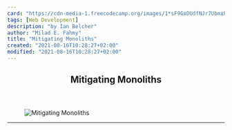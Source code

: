 ```yaml
---
card: "https://cdn-media-1.freecodecamp.org/images/1*sF9GxDUdfNJr7UbmxP64Sw.jpeg"
tags: [Web Development]
description: "by Ian Belcher"
author: "Milad E. Fahmy"
title: "Mitigating Monoliths"
created: "2021-08-16T10:28:27+02:00"
modified: "2021-08-16T10:28:27+02:00"
---
```

<div class="site-wrapper">
<main id="site-main" class="site-main outer">
<div class="inner">
<article class="post-full post tag-web-development tag-software-development tag-devops tag-tech tag-microservices ">
<header class="post-full-header">
<h1 class="post-full-title">Mitigating Monoliths</h1>
</header>
<figure class="post-full-image">
<picture>
<source media="(max-width: 700px)" sizes="1px" srcset="data:image/gif;base64,R0lGODlhAQABAIAAAAAAAP///yH5BAEAAAAALAAAAAABAAEAAAIBRAA7 1w">
<source media="(min-width: 701px)" sizes="(max-width: 800px) 400px,
(max-width: 1170px) 700px,
1400px" srcset="https://cdn-media-1.freecodecamp.org/images/1*sF9GxDUdfNJr7UbmxP64Sw.jpeg 300w,
https://cdn-media-1.freecodecamp.org/images/1*sF9GxDUdfNJr7UbmxP64Sw.jpeg 600w,
https://cdn-media-1.freecodecamp.org/images/1*sF9GxDUdfNJr7UbmxP64Sw.jpeg 1000w,
https://cdn-media-1.freecodecamp.org/images/1*sF9GxDUdfNJr7UbmxP64Sw.jpeg 2000w">
<img onerror="this.style.display='none'" src="https://cdn-media-1.freecodecamp.org/images/1*sF9GxDUdfNJr7UbmxP64Sw.jpeg" alt="Mitigating Monoliths">
</picture>
</figure>
<section class="post-full-content">
<div class="post-content medium-migrated-article">
</div>
<hr>
</section>
</article>
</div>
</main>
</div>
<!-- Google Tag Manager (noscript) -->
<!-- End Google Tag Manager (noscript) -->
